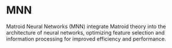 # MNN
Matroid Neural Networks (MNN) integrate Matroid theory into the architecture of neural networks, optimizing feature selection and information processing for improved efficiency and performance.
